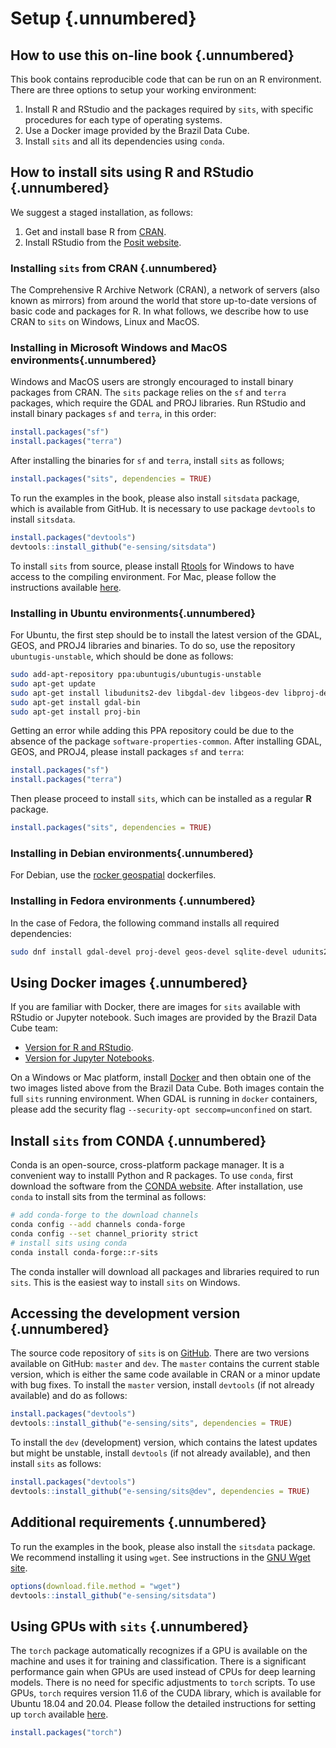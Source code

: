 # Setup {.unnumbered}

## How to use this on-line book {.unnumbered}

This book contains reproducible code that can be run on an R environment. There are three options to setup your working environment:

1. Install R and RStudio and the packages required by `sits`, with specific procedures for each type of operating systems.
2. Use a Docker image provided by the Brazil Data Cube.
3. Install `sits` and all its dependencies using `conda`. 

## How to install sits using R and RStudio {.unnumbered}

We suggest a staged installation, as follows:

1. Get and install base R from [CRAN](https://cran.r-project.org/).
2. Install RStudio from the [Posit website](https://posit.co/).


### Installing `sits` from CRAN {.unnumbered}

The Comprehensive R Archive Network (CRAN), a network of servers (also known as mirrors) from around the world that store up-to-date versions of basic code and packages for R. In what follows, we describe how to use CRAN to `sits` on Windows, Linux and MacOS. 

### Installing in Microsoft Windows and MacOS environments{.unnumbered}

Windows and MacOS users are strongly encouraged to install binary packages from CRAN. The `sits` package relies on the `sf` and `terra` packages, which require the GDAL and PROJ libraries. Run RStudio and install binary packages `sf` and `terra`, in this order:


``` r
install.packages("sf")
install.packages("terra")
```

After installing the binaries for `sf` and `terra`, install `sits` as follows;


``` r
install.packages("sits", dependencies = TRUE)
```

To run the examples in the book, please also install `sitsdata` package, which is available from GitHub. It is necessary to use package `devtools` to install `sitsdata`.


``` r
install.packages("devtools")
devtools::install_github("e-sensing/sitsdata")
```

 To install `sits` from source, please install [Rtools](https://cran.r-project.org/bin/windows/Rtools/) for Windows to have access to the compiling environment. For Mac, please follow the instructions available [here](https://mac.r-project.org/tools/).

### Installing in Ubuntu environments{.unnumbered}

For Ubuntu, the first step should be to install the latest version of the GDAL, GEOS, and PROJ4 libraries and binaries. To do so, use the repository `ubuntugis-unstable`, which should be done as follows:

``` sh
sudo add-apt-repository ppa:ubuntugis/ubuntugis-unstable
sudo apt-get update
sudo apt-get install libudunits2-dev libgdal-dev libgeos-dev libproj-dev 
sudo apt-get install gdal-bin
sudo apt-get install proj-bin
```
Getting an error while adding this PPA repository could be due to the absence of the package `software-properties-common`. After installing GDAL, GEOS, and PROJ4, please install packages `sf` and `terra`:


``` r
install.packages("sf")
install.packages("terra")
```

Then please proceed to install `sits`, which can be installed as a regular **R** package.


``` r
install.packages("sits", dependencies = TRUE)
```

### Installing in Debian environments{.unnumbered}

For Debian,  use the [rocker geospatial](https://github.com/rocker-org/geospatial) dockerfiles. 

### Installing in Fedora environments {.unnumbered}

In the case of Fedora, the following command installs all required dependencies:


``` sh
sudo dnf install gdal-devel proj-devel geos-devel sqlite-devel udunits2-devel
```

## Using Docker images {.unnumbered}

If you are familiar with Docker, there are images for `sits` available with RStudio or Jupyter notebook. Such images are provided by the Brazil Data Cube team:

- [Version for R and RStudio](https://hub.docker.com/r/brazildatacube/sits-rstudio).
- [Version for Jupyter Notebooks](https://hub.docker.com/r/brazildatacube/sits-jupyter).

On a Windows or Mac platform, install [Docker](https://docs.docker.com/desktop/install/windows-install/) and then obtain one of the two images listed above from the Brazil Data Cube. Both images contain the full `sits` running environment. When GDAL is running in `docker` containers, please add the security flag `--security-opt seccomp=unconfined` on start. 

## Install `sits` from CONDA {.unnumbered}

Conda is an open-source, cross-platform package manager. It is a convenient way to installl Python and R packages. To use `conda`, first download the software from the [CONDA website](https://conda.io/projects/conda/en/latest/index.html). After installation, use `conda` to install sits from the terminal as follows:


``` bash
# add conda-forge to the download channels 
conda config --add channels conda-forge
conda config --set channel_priority strict
# install sits using conda
conda install conda-forge::r-sits
```

The conda installer will download all packages and libraries required to run `sits`. This is the easiest way to install `sits` on Windows. 


## Accessing the development version {.unnumbered}

The source code repository of `sits` is on [GitHub](https://github.com/e-sensing/sits). There are two versions available on GitHub: `master` and `dev`. The `master` contains the current stable version, which is either the same code available in CRAN or a minor update with bug fixes. To install the `master` version, install `devtools` (if not already available) and do as follows: 


``` r
install.packages("devtools")
devtools::install_github("e-sensing/sits", dependencies = TRUE)
```

To install the `dev` (development) version, which contains the latest updates but might be unstable, install `devtools` (if not already available), and then install `sits` as follows:


``` r
install.packages("devtools")
devtools::install_github("e-sensing/sits@dev", dependencies = TRUE)
```

## Additional requirements {.unnumbered}

To run the examples in the book, please also install the `sitsdata` package. We recommend installing it using `wget`. See instructions in the [GNU Wget site](https://www.gnu.org/software/wget/). 


``` r
options(download.file.method = "wget")
devtools::install_github("e-sensing/sitsdata")
```

## Using GPUs with `sits` {.unnumbered}

The `torch` package automatically recognizes if a GPU is available on the machine and uses it for training and classification. There is a significant performance gain when GPUs are used instead of CPUs for deep learning models. There is no need for specific adjustments to `torch` scripts.  To use GPUs, `torch` requires version 11.6 of the CUDA library, which is available for Ubuntu 18.04 and 20.04. Please follow the detailed instructions for setting up `torch` available [here](https://torch.mlverse.org/docs/articles/installation.html).


``` r
install.packages("torch")
```
